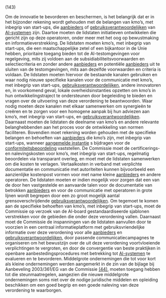 (143)

Om de innovatie te bevorderen en beschermen, is het belangrijk dat er in het bijzonder rekening wordt gehouden met de belangen van kmo’s, met inbegrip van start-ups, die [aanbieders](a3.md#^aanbieder) of [gebruiksverantwoordelijken](a3.md#^gebruiksverantwoordelijke) van [AI-systemen](a3.md#^ai-systeem) zijn. Daartoe moeten de lidstaten initiatieven ontwikkelen die gericht zijn op deze operatoren, onder meer met het oog op bewustmaking en informatieverstrekking. De lidstaten moeten kmo’s, met inbegrip van start-ups, die een maatschappelijke zetel of een bijkantoor in de Unie hebben, prioritaire toegang bieden tot de AI-testomgevingen voor regelgeving, mits zij voldoen aan de subsidiabiliteitsvoorwaarden en selectiecriteria en zonder andere [aanbieders](a3.md#^aanbieder) en potentiële [aanbieders](a3.md#^aanbieder) uit te sluiten van de testomgevingen, mits aan dezelfde voorwaarden en criteria is voldaan. De lidstaten moeten hiervoor de bestaande kanalen gebruiken en waar nodig nieuwe specifieke kanalen voor de communicatie met kmo’s, met inbegrip van start-ups, [gebruiksverantwoordelijken](a3.md#^gebruiksverantwoordelijke), andere innovatoren en, in voorkomend geval, lokale overheidsinstanties opzetten om kmo’s in hun ontwikkelingstraject te ondersteunen door begeleiding te bieden en vragen over de uitvoering van deze verordening te beantwoorden. Waar nodig moeten deze kanalen met elkaar samenwerken om synergieën te creëren en te zorgen voor een homogene aanpak bij hun adviezen aan kmo’s, met inbegrip van start-ups, en [gebruiksverantwoordelijken](a3.md#^gebruiksverantwoordelijke). Daarnaast moeten de lidstaten de deelname van kmo’s en andere relevante belanghebbenden aan het proces voor de ontwikkeling van normen faciliteren. Bovendien moet rekening worden gehouden met de specifieke belangen en behoeften van [aanbieders](a3.md#^aanbieder) die kmo’s zijn, met inbegrip van start-ups, wanneer [aangemelde instantie](a3.md#^aanins) s bijdragen voor de [conformiteitsbeoordeling](a3.md#^conformiteitsbeoordeling) vaststellen. De Commissie moet de certificerings- en nalevingskosten voor kmo’s, met inbegrip van start-ups, regelmatig beoordelen via transparant overleg, en moet met de lidstaten samenwerken om die kosten te verlagen. Vertaalkosten in verband met verplichte documentatie en communicatie met autoriteiten kunnen bijvoorbeeld een aanzienlijke kostenpost vormen voor met name kleine [aanbieders](a3.md#^aanbieder) en andere operatoren. De lidstaten moeten er indien mogelijk voor zorgen dat een van de door hen vastgestelde en aanvaarde talen voor de documentatie van betrokken [aanbieders](a3.md#^aanbieder) en voor de communicatie met operatoren in grote lijnen wordt begrepen door een zo groot mogelijk aantal grensoverschrijdende [gebruiksverantwoordelijken](a3.md#^gebruiksverantwoordelijke). Om tegemoet te komen aan de specifieke behoeften van kmo’s, met inbegrip van start-ups, moet de Commissie op verzoek van de AI-board gestandaardiseerde sjablonen verstrekken voor de gebieden die onder deze verordening vallen. Daarnaast moet de Commissie de inspanningen van de lidstaten aanvullen door te voorzien in een centraal informatieplatform met gebruiksvriendelijke informatie over deze verordening voor alle [aanbieders](a3.md#^aanbieder) en [gebruiksverantwoordelijken](a3.md#^gebruiksverantwoordelijke), door passende communicatiecampagnes te organiseren om het bewustzijn over de uit deze verordening voortvloeiende verplichtingen te vergroten, en door de convergentie van beste praktijken in openbare aanbestedingsprocedures met betrekking tot [AI-systemen](a3.md#^ai-systeem) te evalueren en te bevorderen. Middelgrote ondernemingen die tot voor kort als kleine ondernemingen werden aangemerkt in de zin van de bijlage bij Aanbeveling 2003/361/EG van de Commissie [(44)](#ntr44-L_202401689NL.000101-E0044), moeten toegang hebben tot die steunmaatregelen, aangezien die nieuwe middelgrote ondernemingen soms niet over de nodige juridische middelen en opleiding beschikken om een goed begrip en een goede naleving van deze verordening te waarborgen.
